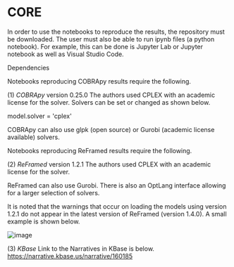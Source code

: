 # CORE

In order to use the notebooks to reproduce the results, the repository must be downloaded. The user must also be able to run ipynb files (a python notebook). For example, this can be done is Jupyter Lab or Jupyter notebook as well as Visual Studio Code. 

Dependencies

Notebooks reproducing COBRApy results require the following. 

(1) *COBRApy* version 0.25.0
The authors used CPLEX with an academic license for the solver. Solvers can be set or changed as shown below.

model.solver = 'cplex'

COBRApy can also use glpk (open source) or Gurobi (academic license available) solvers.

Notebooks reproducing ReFramed results require the following. 

(2) *ReFramed* version 1.2.1
The authors used CPLEX with an academic license for the solver. 

ReFramed can also use Gurobi. There is also an OptLang interface allowing for a larger selection of solvers. 

It is noted that the warnings that occur on loading the models using version 1.2.1 do not appear in the latest version of ReFramed (version 1.4.0). A small example is shown below. 

![image](https://github.com/LavaOps/CORE/assets/67613741/c1378e77-2cd1-4c9f-9cc1-5fcd69064d2f)


(3) *KBase* 
Link to the Narratives in KBase is below. 
https://narrative.kbase.us/narrative/160185

